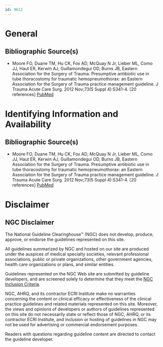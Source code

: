 ```yaml
---
id: 9612
---
```


# General

## Bibliographic Source(s)

- Moore FO, Duane TM, Hu CK, Fox AD, McQuay N Jr, Lieber ML, Como JJ, Haut ER, Kerwin AJ, Guillamondegui OD, Burns JB, Eastern Association for the Surgery of Trauma. Presumptive antibiotic use in tube thoracostomy for traumatic hemopneumothorax: an Eastern Association for the Surgery of Trauma practice management guideline. J Trauma Acute Care Surg. 2012 Nov;73(5 Suppl 4):S341-4. [20 references] [ PubMed ](http://www.ncbi.nlm.nih.gov/entrez/query.fcgi?cmd=Retrieve&db=pubmed&dopt=Abstract&list_uids=23114491)

# Identifying Information and Availability

## Bibliographic Source(s)

- Moore FO, Duane TM, Hu CK, Fox AD, McQuay N Jr, Lieber ML, Como JJ, Haut ER, Kerwin AJ, Guillamondegui OD, Burns JB, Eastern Association for the Surgery of Trauma. Presumptive antibiotic use in tube thoracostomy for traumatic hemopneumothorax: an Eastern Association for the Surgery of Trauma practice management guideline. J Trauma Acute Care Surg. 2012 Nov;73(5 Suppl 4):S341-4. [20 references] [ PubMed ](http://www.ncbi.nlm.nih.gov/entrez/query.fcgi?cmd=Retrieve&db=pubmed&dopt=Abstract&list_uids=23114491)

# Disclaimer

## NGC Disclaimer

The National Guideline Clearinghouse™ (NGC) does not develop, produce, approve, or endorse the guidelines represented on this site.

All guidelines summarized by NGC and hosted on our site are produced under the auspices of medical specialty societies, relevant professional associations, public or private organizations, other government agencies, health care organizations or plans, and similar entities.

Guidelines represented on the NGC Web site are submitted by guideline developers, and are screened solely to determine that they meet the [NGC Inclusion Criteria](/help-and-about/summaries/inclusion-criteria).

NGC, AHRQ, and its contractor ECRI Institute make no warranties concerning the content or clinical efficacy or effectiveness of the clinical practice guidelines and related materials represented on this site. Moreover, the views and opinions of developers or authors of guidelines represented on this site do not necessarily state or reflect those of NGC, AHRQ, or its contractor ECRI Institute, and inclusion or hosting of guidelines in NGC may not be used for advertising or commercial endorsement purposes.

Readers with questions regarding guideline content are directed to contact the guideline developer.

